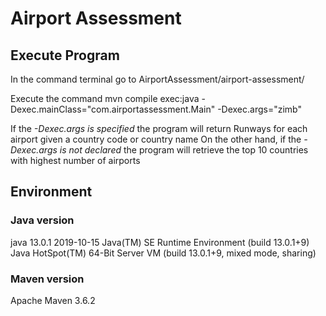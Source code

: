 # Airport Assessment

## Execute Program
In the command terminal go to AirportAssessment/airport-assessment/

Execute the command
mvn compile exec:java -Dexec.mainClass="com.airportassessment.Main" -Dexec.args="zimb"

If the *-Dexec.args is specified* the program will return Runways for each airport given a country code or country name
On the other hand, if the *-Dexec.args is not declared* the program will retrieve the top 10 countries with highest number of airports

## Environment

### Java version
java 13.0.1 2019-10-15
Java(TM) SE Runtime Environment (build 13.0.1+9)
Java HotSpot(TM) 64-Bit Server VM (build 13.0.1+9, mixed mode, sharing)

### Maven version
Apache Maven 3.6.2
